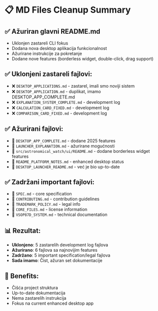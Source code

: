 # 📋 MD Files Cleanup Summary

## ✅ Ažuriran glavni README.md
- Uklonjen zastareli CLI fokus
- Dodana nova desktop aplikacija funkcionalnost  
- Ažurirane instrukcije za pokretanje
- Dodane nove features (borderless widget, double-click, drag support)

## ✅ Uklonjeni zastareli fajlovi:
- ❌ `DESKTOP_APPLICATIONS.md` - zastarel, imali smo noviji sistem
- ❌ `DESKTOP_APPLICATION.md` - duplikat, imamo DESKTOP_APP_COMPLETE.md  
- ❌ `EXPLANATION_SYSTEM_COMPLETE.md` - development log
- ❌ `CALCULATION_CARD_FIXED.md` - development log
- ❌ `COMPARISON_CARD_FIXED.md` - development log

## ✅ Ažurirani fajlovi:
- 📝 `DESKTOP_APP_COMPLETE.md` - dodane 2025 features
- 📝 `LAUNCHER_EXPLANATION.md` - ažurirane mogućnosti
- 📝 `src/astronomical_watch/ui/README.md` - dodane borderless widget features  
- 📝 `README_PLATFORM_NOTES.md` - enhanced desktop status
- 📝 `DESKTOP_LAUNCHER_README.md` - već je bio up-to-date

## ✅ Zadržani important fajlovi:
- 📖 `SPEC.md` - core specification
- 📖 `CONTRIBUTING.md` - contribution guidelines
- 📖 `TRADEMARK_POLICY.md` - legal info
- 📖 `CORE_FILES.md` - license information  
- 📖 `VSOP87D_SYSTEM.md` - technical documentation

## 📊 Rezultat:
- **Uklonjeno**: 5 zastarelih development log fajlova
- **Ažurirano**: 6 fajlova sa najnovijim features
- **Zadržano**: 5 important specification/legal fajlova
- **Sada imamo**: Čist, ažuran set dokumentacije

## 🎯 Benefits:
- Čišća project struktura
- Up-to-date dokumentacija
- Nema zastarelih instrukcija
- Fokus na current enhanced desktop app